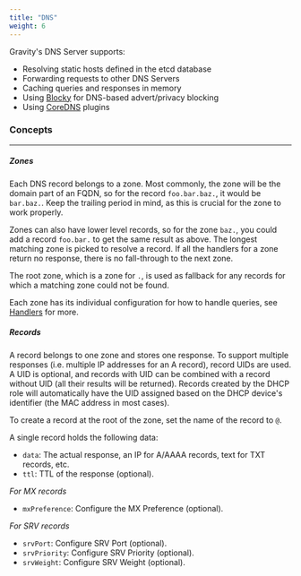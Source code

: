 ```yaml
---
title: "DNS"
weight: 6
---
```


Gravity's DNS Server supports:

- Resolving static hosts defined in the etcd database
- Forwarding requests to other DNS Servers
- Caching queries and responses in memory
- Using [Blocky](https://0xerr0r.github.io/blocky/) for DNS-based advert/privacy blocking
- Using [CoreDNS](https://github.com/coredns/coredns) plugins

### Concepts

---

##### Zones

Each DNS record belongs to a zone. Most commonly, the zone will be the domain part of an FQDN, so for the record `foo.bar.baz.`, it would be `bar.baz.`. Keep the trailing period in mind, as this is crucial for the zone to work properly.

Zones can also have lower level records, so for the zone `baz.`, you could add a record `foo.bar.` to get the same result as above. The longest matching zone is picked to resolve a record. If all the handlers for a zone return no response, there is no fall-through to the next zone.

The root zone, which is a zone for `.`, is used as fallback for any records for which a matching zone could not be found.

Each zone has its individual configuration for how to handle queries, see [Handlers](./handlers) for more.

##### Records

A record belongs to one zone and stores one response. To support multiple responses (i.e. multiple IP addresses for an A record), record UIDs are used. A UID is optional, and records with UID can be combined with a record without UID (all their results will be returned). Records created by the DHCP role will automatically have the UID assigned based on the DHCP device's identifier (the MAC address in most cases).

To create a record at the root of the zone, set the name of the record to `@`.

A single record holds the following data:

- `data`: The actual response, an IP for A/AAAA records, text for TXT records, etc.
- `ttl`: TTL of the response (optional).

_For MX records_

- `mxPreference`: Configure the MX Preference (optional).

_For SRV records_

- `srvPort`: Configure SRV Port (optional).
- `srvPriority`: Configure SRV Priority (optional).
- `srvWeight`: Configure SRV Weight (optional).
